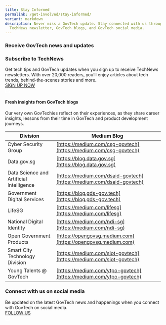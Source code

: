 ```yaml
---
title: Stay Informed
permalink: /get-involved/stay-informed/
variant: markdown
description: Never miss a GovTech update. Stay connected with us through our
  TechNews newsletter, GovTech blogs, and GovTech social media.
---
```

<style>
    .content .iso-template {
        width: 100%;
        display: flex;
        flex-direction: column;
    }

    .content .iso-template h3 {
        color: #0061AF !important;
        font-family: Lato;
        font-size: 32px;
        font-style: normal;
        font-weight: 700;
        line-height: 45px !important;
        margin-bottom: 0px;
        margin-top: 0px;
    }

    .content .iso-template h4 {
        color: #0061AF !important;
        font-family: Lato;
        font-size: 26px;
        font-style: normal;
        font-weight: 700;
        line-height: 32px !important;
        margin-bottom: 0px;
        margin-top: 0px;
    }

    .content .iso-template h5 {
        color: #0061AF !important;
        font-family: Lato;
        font-size: 22px;
        font-style: normal;
        font-weight: 700;
        line-height: 30px !important;
        margin-bottom: 0px;
        margin-top: 0px;
    }

    .content .iso-template h6 {
        color: #0061AF !important;
        font-family: Lato;
        font-size: 20px;
        font-style: normal;
        font-weight: 700;
        margin-bottom: 0px;
        line-height: 20px !important;
        margin-top: 0px;
    }
    
    .content .iso-template .text-label-1 {
        color: #4D4D4F !important;
        font-family: Lato;
        font-size: 16px;
        font-style: normal;
        font-weight: 400;
        line-height: 22px !important; 
        text-transform: uppercase;
        margin-bottom: 16px;
    }

    .content .iso-template .text-label-2 {
        color: #4D4D4F !important;
        font-family: Lato;
        font-size: 15px;
        font-style: normal;
        font-weight: 400;
        line-height: 22px !important; 
        text-transform: uppercase;
    }

    .content .iso-template .text-body-1 {
        color: #4D4D4F !important;
        font-family: Lato;
        font-size: 20px;
        font-style: normal;
        font-weight: 400;
        line-height: 32px !important; 
    }

    .content .iso-template .text-body-2 {
        color: #4D4D4F !important;
        font-family: Lato;
        font-size: 16px;
        font-style: normal;
        font-weight: 400;
        line-height: 24px !important; 
    }

    .content .iso-template .text-note {
        color: #4D4D4F !important;
        font-family: Lato;
        font-size: 12px;
        font-style: normal;
        font-weight: 400;
        line-height: 20px !important; 
    }

    .content .iso-template a {
        color: #B41E8E !important;
        font-family: Lato;
        font-style: normal;
        font-weight: 700;
    }

    .content .iso-template .spacer-24 {
        width: 100%;
        height: 24px;
    }

    .content .iso-template .spacer-16 {
        width: 100%;
        height: 16px;
    }

    .content .iso-template .button {
        width: auto;
        height: auto;
        padding: 16px 20px;
        border: 1px solid;
        box-sizing: border-box;
        border-radius: 8px;
        font-family: Lato;
        font-size: 16px;
        font-style: normal;
        font-weight: 700;
        line-height: 24px !important; 
        text-transform: uppercase;
        cursor: pointer;
        text-decoration: none;
        display: inline-block;
        margin: 0px;
    }

    .content .iso-template .button.primary {
        background-color: #B41E8E;
        border-color: #B41E8E;
        color: #fff !important;
    }

    .content .iso-template .button.secondary {
        background-color: transparent;
        border-color: #B41E8E;
        color: #B41E8E !important;
    }

    .content .iso-template .button.bright {
        background-color: #fff;
        border-color: #fff;
        color: #B41E8E !important;
    }

    .content .iso-template .button.text {
        background-color: transparent;
        border: none;
        padding: 0px;
        color: #B41E8E !important;
    }

    .content .iso-template .button.image {
        background-color: transparent;
        border: none;
        padding: 0px;
        height: 48px;
    }

    .content .iso-template .button.image > img {
        height: 100%;
        border-radius: 8px;
    }

    .content .iso-template .button.has-svg {
        padding-right: 40px;
    }

    .content .iso-template .button > svg {
        display: inline;
        margin-left: 2px;
        position: absolute;
    }

    .content .iso-template .section .text-color-grey {
        color: #4D4D4F !important;
    }

    .content .iso-template .section .text-color-white {
        color: #fff !important;
    }

    .content .iso-template .section .text-align-right {
        text-align: right !important;
    }

    .content .iso-template .section .text-align-center {
        text-align: center !important;
    }

    .content .iso-template .section .text-align-left {
        text-align: left !important;
    }

    .content .iso-template .section {
        width: 100%;
        position: relative;
        margin-bottom: 40px
    }

    .content .iso-template .line-divider {
        width: 100%;
        height: 1px;
        background-color: #D8D9DA;
    }

    .content .iso-template .rounded {
        border-radius: 10px;
    }

    .content .iso-template ul,
    .content .iso-template ol {
        margin-top: 0px
    }

    .content .iso-template ul > li,
    .content .iso-template ol > li {
        margin-top: 0px;
        margin-bottom: 0px;
        line-height: inherit;
    }

    .content .iso-template .box-two-columns {
        width: 100%;
        display: flex;
        flex-direction: row;
        padding: 24px 0px;
        border-bottom: 1px solid #D8D9DA;
        box-sizing: border-box;
    }

    .content .iso-template .box-two-columns:first-of-type {
        border-top: 1px solid #D8D9DA
    }

    .content .iso-template .box-two-columns > * {
        width: 50%;
       
        box-sizing: border-box;
    }

    .content .iso-template .box-two-columns > *:nth-of-type(odd) {
        padding-right: 10px;
    }

    .content .iso-template .box-two-columns > *:nth-of-type(even) {
        padding-left: 10px;
    }

    .content .iso-template .bp-youtube {
        position: relative;
        overflow: hidden;
        padding-top: 56.25%;
        margin-bottom: 24px;
    }

    .content .iso-template .bp-youtube iframe {
        position: absolute;
        top: 0;
        left: 0;
        width: 100%;
        height: 100%;
        border: 0;
    }

    .content .iso-template .infographic {
        width: 100%;
        height: auto;
    }

    .content .iso-template .feature-center {
        width: 100%;
        height: auto;
        display: flex;
        flex-direction: column;
        align-items: center;
        text-align: center;
    }

    .content .iso-template .feature-center > img {
        width: 100%;
        max-width: 500px;
        height: auto;
        border-radius: 10px
    }

    .content .iso-template .feature-center .button {
        margin: 0px 8px
    }

    .content .iso-template .image-box {
        width: 100%;
        height: auto;
        position: relative;
        background-position: center;
        background-size: cover;
        padding: 32px;
        box-sizing: border-box;
        display: inline-block;
    }

    .content .iso-template .image-box > .text-content {
        width: 100%;
        max-width: 420px;
    }

    .content .iso-template .image-box > .text-content.align-left {
        float: left;
    }

    .content .iso-template .image-box > .text-content.align-right {
        float: right;
    }

    .content .iso-template .image-box > .text-content.align-full {
        float: left;
        max-width: 99999px;
    }

    @media only screen and (max-width: 768px) {
        .content .iso-template .section {
            margin-bottom: 32px
        }

        .content .iso-template h3 {
            font-size: 28px;
        }

        .content .iso-template h4 {
            font-size: 24px;
        }

        .content .iso-template h5 {
            font-size: 22px;
        }

        .content .iso-template h6 {
            font-size: 22px;
        }

        .content .iso-template .text-label-1 {
            margin-bottom: 8px
        }

        .content .iso-template .bp-youtube {
            margin-bottom: 16px;
        }

        .content .iso-template .spacer-24 {
            height: 16px;
        }

        .content .iso-template .spacer-16 {
            height: 8px;
        }

        .content .iso-template .feature-center > img {
            width: 100%;
            height: auto;
            max-width: 320px;
        }

        .content .iso-template .image-box > .text-content {
            max-width: 768px !important;
        }
    }
</style>
<style>
    .content .iso-template .info-cards-container {
        display: flex;
        flex-wrap: wrap;
    }

    .content .iso-template .info-cards-container.padding-top {
        padding-top: 24px;
    }

    .content .iso-template .info-cards {
        flex: 0 0 33.33333%;
        box-sizing: border-box;
    }

    .content .iso-template .info-cards:nth-of-type(3n+1) {
        padding-right: 16px;
    }

    .content .iso-template .info-cards:nth-of-type(3n+2) {
        padding-right: 8px;
        padding-left: 8px;
    }

    .content .iso-template .info-cards:nth-of-type(3n+3) {
        padding-left: 16px;
    }

    .content .iso-template .info-cards > img {
        width: 100%;
        height: auto;
        float: left;
        display: block;
        border-radius: 10px;
        border: none;
        box-sizing: border-box;
        margin-bottom: -10px;
    }

    .content .iso-template .info-cards-details {
        width: 100%;
        height: auto;
        float: left;
        display: block;
        border: 1px solid #D8D9DA;
        border-bottom-right-radius: 10px;
        border-bottom-left-radius: 10px;
        box-sizing: border-box;
        padding: 24px 16px;
        padding-top: 34px;
        border-top: none;
    }

    .content .iso-template .info-cards-details.no-image {
        border-top: 1px solid #D9D9D9;
        padding: 24px 16px;
        border-top-right-radius: 10px;
        border-top-left-radius: 10px;
    }

    @media only screen and (max-width: 768px) {
        .content .iso-template .info-cards {
            flex: 0 0 100%;
            padding-bottom: 24px;
        }

        .content .iso-template .info-cards:last-of-type {
            padding-bottom: 0px;
        }

        .content .iso-template .info-cards-details {
            padding: 16px;
            padding-top: 26px;
        }

        .content .iso-template .info-cards-details.no-image {
            padding: 16px;
        }

        .content .iso-template .info-cards:nth-of-type(3n+1) {
            padding-right: 0px;
        }

        .content .iso-template .info-cards:nth-of-type(3n+2) {
            padding-right: 0px;
            padding-left: 0px;
        }

        .content .iso-template .info-cards:nth-of-type(3n+3) {
            padding-left: 0px;
        }
    }
</style>
<style>
    .content .iso-template .portrait-box > img {
        width: 246px;
        height: 246px;
        border-radius: 10px;
        float: left;
    }

    .content .iso-template .portrait-box-details {
        width: calc(100% - 246px);
        height: auto;
        min-height: 246px;
        float: left;
        display: flex;
        justify-content: center;
        box-sizing: border-box;
        padding-left: 35px;
        flex-direction: column;
    }

    @media only screen and (max-width: 768px) {
        .content .iso-template .portrait-box > img {
            width: 100%;
            height: auto;
        }

        .content .iso-template .portrait-box-details {
            width: 100%;
            height: auto;
            padding-left: 0px;
            padding-top: 16px;
        }
    }
</style>
<style>
    .content .iso-template .swap-image-container {
        display: flex;
        flex-direction: column;
    }

    .content .iso-template .swap-image-box {
        display: flex;
        flex-direction: row;
        margin-bottom: 44px;
    }

    .content .iso-template .swap-image-box:last-of-type {
        margin-bottom: 0px;
    }
    
    .content .iso-template .swap-image-box:nth-of-type(odd) {
        flex-direction: row;
    }

    .content .iso-template .swap-image-box:nth-of-type(even) {
        flex-direction: row-reverse;
    }

    .content .iso-template .swap-image-container.flip .swap-image-box:nth-of-type(odd) {
        flex-direction: row-reverse;
    }

    .content .iso-template .swap-image-container.flip .swap-image-box:nth-of-type(even) {
        flex-direction: row;
    }

    .content .iso-template .swap-image-box > img {
        width: 300px;
        height: auto;
        border-radius: 10px
    }

    .content .iso-template .swap-image-box > .swap-image-details {
        width: calc(100% - 300px);
        box-sizing: border-box;
        display: flex;
        justify-content: center;
        flex-direction: column;
    }

    .content .iso-template .swap-image-box:nth-of-type(odd) > .swap-image-details {
        padding-left: 24px;
        padding-right: 0px;
    }

    .content .iso-template .swap-image-box:nth-of-type(even) > .swap-image-details {
        padding-left: 0px;
        padding-right: 24px;
    }

    .content .iso-template .swap-image-container.flip .swap-image-box:nth-of-type(odd) > .swap-image-details {
        padding-left: 0px;
        padding-right: 24px;
    }

    .content .iso-template .swap-image-container.flip .swap-image-box:nth-of-type(even) > .swap-image-details {
        padding-left: 24px;
        padding-right: 0px;
    }

    .content .iso-template .swap-image-details > h4 {
        margin-bottom: 30px
    }

    @media only screen and (max-width: 768px) {
        .content .iso-template .swap-image-box,
        .content .iso-template .swap-image-box:nth-of-type(even) {
            flex-direction: column;
        }

        .content .iso-template .swap-image-box > img {
            width: 100%;
            height: auto;
        }

        .content .iso-template .swap-image-box > .swap-image-details {
            width: 100%;
            height: auto;
            padding-left: 0px;
            padding-top: 20px;
        }
    }
</style>
<style>
    .content .iso-template .accordion-container {
        border-bottom: 1px dotted #4D4D4F;
        background-color: #F2F2F3;
    }

    .content .iso-template .accordion-container input {
        display: none;
    }

    .content .iso-template .accordion-container label {
        display: flex;
        padding: 16px 24px;
        margin: 0 0 5px 0;
        cursor: pointer;
        transition: ease .5s;
        font-size: 1.5em;
        border-top: 1px dotted #4D4D4F;
        justify-content: space-between;
        align-items: center;
    }

    .content .iso-template .accordion-container label svg {
        margin-left: 16px;
    }
   
    .content .iso-template .accordion-container label .open-accordion-icon {
        display: block;
    }

    .content .iso-template .accordion-container label .close-accordion-icon {
        display: none;
    }

    .content .iso-template .accordion-container .accordion-content {
        padding: 0px 16px 24px 16px;
        margin: 0 0 1px 0;
        border-radius: 3px;
    }

    .content .iso-template .accordion-container input:checked + label .open-accordion-icon {
        display: none;
    }

    .content .iso-template .accordion-container input:checked + label .close-accordion-icon {
        display: block;
    }

    .content .iso-template .accordion-container input + label + .accordion-content {
        display: none;
    }

    .content .iso-template .accordion-container input:checked + label + .accordion-content {
        display: flex;
    }

    @media only screen and (max-width: 768px) {
        .content .iso-template .accordion-container .accordion-content {
            padding: 10px 12px 30px 12px;
        }
    }
</style>
<style>
    .content .iso-template .gradient-box-container {
        width: 100%;
        display: flex;
        flex-direction: row;
    }

    .content .iso-template .gradient-box {
        height: auto;
        border-radius: 10px;
        background: rgb(148,42,148);
        background: -moz-linear-gradient(90deg, rgba(148,42,148,1) 0%, rgba(1,97,175,1) 100%);
        background: -webkit-linear-gradient(90deg, rgba(148,42,148,1) 0%, rgba(1,97,175,1) 100%);
        background: linear-gradient(90deg, rgba(148,42,148,1) 0%, rgba(1,97,175,1) 100%);
        filter: progid:DXImageTransform.Microsoft.gradient(startColorstr="#942a94",endColorstr="#0161af",GradientType=1);
        padding: 24px;
        box-sizing: border-box;
    }

    .content .iso-template .gradient-box-container.two-column .gradient-box {
        width: calc(50% - 12px);
    }

    .content .iso-template .gradient-box-container.two-column .gradient-box:nth-of-type(odd) {
        margin-right: 12px;
    }

    .content .iso-template .gradient-box-container.two-column .gradient-box:nth-of-type(even) {
        margin-left: 12px;
    }

    .content .iso-template .gradient-box-container.three-column .gradient-box {
        width: calc(100%/3 - 16px);
    }

    .content .iso-template .gradient-box-container.three-column .gradient-box:nth-of-type(3n+1) {
        margin-right: 16px;
    }

    .content .iso-template .gradient-box-container.three-column .gradient-box:nth-of-type(3n+2) {
        margin-right: 8px;
        margin-left: 8px;
    }

    .content .iso-template .gradient-box-container.three-column .gradient-box:nth-of-type(3n+3) {
        margin-left: 16px;
    }

    @media only screen and (max-width: 768px) {
        .content .iso-template .gradient-box-container {
            flex-direction: column;
        }

        .content .iso-template .gradient-box {
            margin-bottom: 24px;
        }

        .content .iso-template .gradient-box-container.two-column .gradient-box,
        .content .iso-template .gradient-box-container.three-column .gradient-box {
            width: 100%;
        }

        .content .iso-template .gradient-box-container.two-column .gradient-box:nth-of-type(odd),
        .content .iso-template .gradient-box-container.two-column .gradient-box:nth-of-type(even),
        .content .iso-template .gradient-box-container.three-column .gradient-box:nth-of-type(3n+1),
        .content .iso-template .gradient-box-container.three-column .gradient-box:nth-of-type(3n+2),
        .content .iso-template .gradient-box-container.three-column .gradient-box:nth-of-type(3n+3) {
            margin-right: 0px;
            margin-left: 0px;
        }
    }
</style>

<div class="iso-template informative-template">
    <div class="section">
        <h3>Receive GovTech news and updates</h3>
    </div>
    <div class="section linebreak"></div>
    <div class="section">
        <div class="feature-center">
            <h3>Subscribe to TechNews</h3>
            <div class="spacer-24"></div>
            <div class="text-body-1">
                Get tech tips and GovTech updates when you sign up to receive TechNews newsletters. With over 20,000 readers, you’ll enjoy articles about tech trends, behind-the-scenes stories and more.
            </div>
            <div class="spacer-24"></div>
            <img alt="" src="https://i.ibb.co/NCH2BfN/Frame-172.png">
            <div class="spacer-24"></div>
            <div>
                <a href="https://community.tech.gov.sg/" class="button primary">
                    SIGN UP NOW
                </a>
            </div>
                <svg fill="none" viewBox="0 0 16 17" height="17" width="16" xmlns="http://www.w3.org/2000/svg"><path fill="white" d="M10 0.723633C9.44687 0.723633 9 1.17051 9 1.72363C9 2.27676 9.44687 2.72363 10 2.72363H12.5844L6.29375 9.01738C5.90312 9.40801 5.90312 10.0424 6.29375 10.433C6.68437 10.8236 7.31875 10.8236 7.70937 10.433L14 4.13926V6.72363C14 7.27676 14.4469 7.72363 15 7.72363C15.5531 7.72363 16 7.27676 16 6.72363V1.72363C16 1.17051 15.5531 0.723633 15 0.723633H10ZM2.5 1.72363C1.11875 1.72363 0 2.84238 0 4.22363V14.2236C0 15.6049 1.11875 16.7236 2.5 16.7236H12.5C13.8813 16.7236 15 15.6049 15 14.2236V10.7236C15 10.1705 14.5531 9.72363 14 9.72363C13.4469 9.72363 13 10.1705 13 10.7236V14.2236C13 14.4986 12.775 14.7236 12.5 14.7236H2.5C2.225 14.7236 2 14.4986 2 14.2236V4.22363C2 3.94863 2.225 3.72363 2.5 3.72363H6C6.55312 3.72363 7 3.27676 7 2.72363C7 2.17051 6.55312 1.72363 6 1.72363H2.5Z"></path></svg>
            </div>
        </div>
    </div>



#### Fresh insights from GovTech blogs

Our very own GovTechies reflect on their experiences, as they share career insights, lessons from their time in GovTech and product development journeys.

| Division | Medium Blog | 
| -------- | -------- | 
| Cyber Security Group     | [https://medium.com/csg-govtech](https://medium.com/csg-govtech)     | 
| Data.gov.sg     | [https://blog.data.gov.sg](https://blog.data.gov.sg)     | 
| Data Science and Artificial Intelligence     | [https://medium.com/dsaid-govtech](https://medium.com/dsaid-govtech)     | 
| Government Digital Services     | [https://blog.gds-gov.tech](https://blog.gds-gov.tech)     | 
| LifeSG     | [https://medium.com/lifesg](https://medium.com/lifesg)     | 
| National Digital Identity     | [https://medium.com/ndi-sg](https://medium.com/ndi-sg)     | 
| Open Government Products     | [https://opengovsg.medium.com](https://opengovsg.medium.com)     | 
| Smart City Technology Division     | [https://medium.com/siot-govtech](https://medium.com/siot-govtech)     | 
| Young Talents @ GovTech     | [https://medium.com/ytpo-govtech](https://medium.com/ytpo-govtech)     | 

<div class="iso-template informative-template">
    <div class="section linebreak"></div>
    <div class="section">
        <div class="feature-center">
            <h3>Connect with us on social media</h3>
            <div class="spacer-24"></div>
            <div class="text-body-1">
                Be updated on the latest GovTech news and happenings when you connect with GovTech on social media.
            </div>
            <div class="spacer-24"></div>
            <img alt="" src="https://i.ibb.co/NCH2BfN/Frame-172.png">
            <div class="spacer-24"></div>
            <div>
                <a href="https://linktr.ee/connectwithgovtech" class="button primary">
                    FOLLOW US
                </a>
            </div>
                <svg fill="none" viewBox="0 0 16 17" height="17" width="16" xmlns="http://www.w3.org/2000/svg"><path fill="white" d="M10 0.723633C9.44687 0.723633 9 1.17051 9 1.72363C9 2.27676 9.44687 2.72363 10 2.72363H12.5844L6.29375 9.01738C5.90312 9.40801 5.90312 10.0424 6.29375 10.433C6.68437 10.8236 7.31875 10.8236 7.70937 10.433L14 4.13926V6.72363C14 7.27676 14.4469 7.72363 15 7.72363C15.5531 7.72363 16 7.27676 16 6.72363V1.72363C16 1.17051 15.5531 0.723633 15 0.723633H10ZM2.5 1.72363C1.11875 1.72363 0 2.84238 0 4.22363V14.2236C0 15.6049 1.11875 16.7236 2.5 16.7236H12.5C13.8813 16.7236 15 15.6049 15 14.2236V10.7236C15 10.1705 14.5531 9.72363 14 9.72363C13.4469 9.72363 13 10.1705 13 10.7236V14.2236C13 14.4986 12.775 14.7236 12.5 14.7236H2.5C2.225 14.7236 2 14.4986 2 14.2236V4.22363C2 3.94863 2.225 3.72363 2.5 3.72363H6C6.55312 3.72363 7 3.27676 7 2.72363C7 2.17051 6.55312 1.72363 6 1.72363H2.5Z"></path></svg>
            </div>
        </div>
    </div>